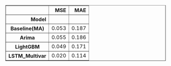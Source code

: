<div>
<style scoped>
    .dataframe tbody tr th:only-of-type {
        vertical-align: middle;
    }

    .dataframe tbody tr th {
        vertical-align: top;
    }

    .dataframe thead th {
        text-align: right;
    }
</style>
<table border="1" class="dataframe">
  <thead>
    <tr style="text-align: right;">
      <th></th>
      <th>MSE</th>
      <th>MAE</th>
    </tr>
    <tr>
      <th>Model</th>
      <th></th>
      <th></th>
    </tr>
  </thead>
  <tbody>
    <tr>
      <th>Baseline(MA)</th>
      <td>0.053</td>
      <td>0.187</td>
    </tr>
    <tr>
      <th>Arima</th>
      <td>0.055</td>
      <td>0.186</td>
    </tr>
    <tr>
      <th>LightGBM</th>
      <td>0.049</td>
      <td>0.171</td>
    </tr>
    <tr>
      <th>LSTM_Multivar</th>
      <td>0.020</td>
      <td>0.114</td>
    </tr>
  </tbody>
</table>
</div>
